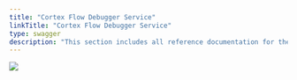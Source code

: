 ```yaml
---
title: "Cortex Flow Debugger Service"
linkTitle: "Cortex Flow Debugger Service"
type: swagger
description: "This section includes all reference documentation for the APIs exposed by the Cortex Flow Debugger Service."
---
```


<img src="/images/work-in-progress.jpg">
